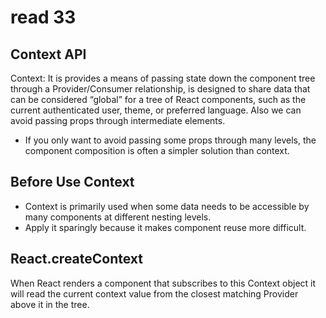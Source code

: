 # read 33

## Context API
Context: It is provides a means of passing state down the component tree through a Provider/Consumer relationship, is designed to share data that can be considered “global” for a tree of React components, such as the current authenticated user, theme, or preferred language. Also we can avoid passing props through intermediate elements.

* If you only want to avoid passing some props through many levels, the component composition is often a simpler solution than context.    

## Before Use Context  
* Context is primarily used when some data needs to be accessible by many components at different nesting levels.  
* Apply it sparingly because it makes component reuse more difficult. 

## React.createContext
When React renders a component that subscribes to this Context object it will read the current context value from the closest matching Provider above it in the tree.